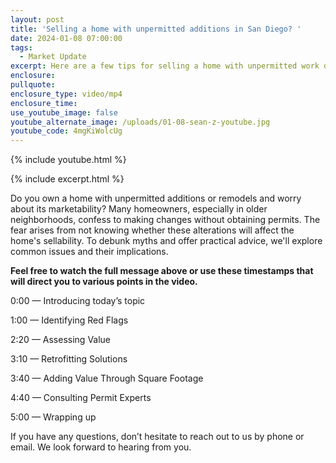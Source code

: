 ```yaml
---
layout: post
title: 'Selling a home with unpermitted additions in San Diego? '
date: 2024-01-08 07:00:00
tags:
  - Market Update
excerpt: Here are a few tips for selling a home with unpermitted work done to it.
enclosure:
pullquote:
enclosure_type: video/mp4
enclosure_time:
use_youtube_image: false
youtube_alternate_image: /uploads/01-08-sean-z-youtube.jpg
youtube_code: 4mgKiWolcUg
---
```

{% include youtube.html %}

{% include excerpt.html %}

Do you own a home with unpermitted additions or remodels and worry about its marketability? Many homeowners, especially in older neighborhoods, confess to making changes without obtaining permits. The fear arises from not knowing whether these alterations will affect the home's sellability. To debunk myths and offer practical advice, we'll explore common issues and their implications.

**Feel free to watch the full message above or use these timestamps that will direct you to various points in the video.**

0:00 — Introducing today’s topic

1:00 — Identifying Red Flags

2:20 — Assessing Value

3:10 — Retrofitting Solutions

3:40 — Adding Value Through Square Footage

4:40 — Consulting Permit Experts

5:00 — Wrapping up

If you have any questions, don’t hesitate to reach out to us by phone or email. We look forward to hearing from you.